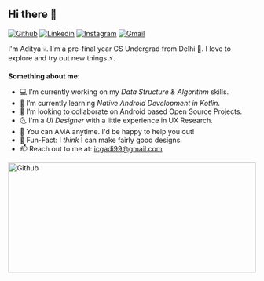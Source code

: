 ## Hi there 👋 
[![Github](https://img.shields.io/badge/-Github-000?style=flat&logo=Github&logoColor=white)](https://github.com/ydasc815)
[![Linkedin](https://img.shields.io/badge/-LinkedIn-blue?style=flat&logo=Linkedin&logoColor=white)](https://www.linkedin.com/in/ydasc815/)
[![Instagram](https://img.shields.io/badge/-Instagram-c13584?style=flat&labelColor=c13584&logo=instagram&logoColor=white)](https://www.instagram.com/this.is.adiii)
[![Gmail](https://img.shields.io/badge/-Gmail-c14438?style=flat&logo=Gmail&logoColor=white)](mailto:icgadi99@gmail.com)

I'm Aditya 💀. I'm a pre-final year CS Undergrad from Delhi 🐣. I love to explore and try out new things ⚡.

**Something about me:**
- 💻 I’m currently working on my *Data Structure & Algorithm* skills.
- 🌱 I’m currently learning *Native Android Development in Kotlin*.
- 👯 I’m looking to collaborate on Android based Open Source Projects.
- 🌜 I'm a *UI Designer* with a little experience in UX Research.
- 💬 You can AMA anytime. I'd be happy to help you out!
- 😬 Fun-Fact: I *think* I can make fairly good designs.
- 📫 Reach out to me at: icgadi99@gmail.com

<img width="100%" height="224dp" align="right" alt="Github" src="https://raw.githubusercontent.com/onimur/.github/master/.resources/git-header.svg" />
